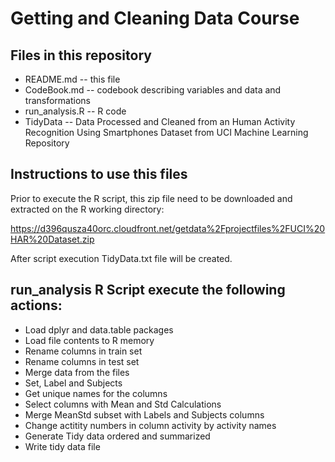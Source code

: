 # Getting and Cleaning Data Course
## Files in this repository

* README.md -- this file
* CodeBook.md -- codebook describing variables and data and transformations
* run_analysis.R -- R code
* TidyData -- Data Processed and Cleaned from an Human Activity Recognition Using Smartphones Dataset from UCI Machine Learning Repository

## Instructions to use this files
Prior to execute the R script, this zip file need to be downloaded and extracted on the R working directory:

https://d396qusza40orc.cloudfront.net/getdata%2Fprojectfiles%2FUCI%20HAR%20Dataset.zip

After script execution TidyData.txt file will be created.

## run_analysis R Script execute the following actions:

* Load dplyr and data.table packages
* Load file contents to R memory
* Rename columns in train set
* Rename columns in test set
* Merge data from the files
* Set, Label and Subjects
* Get unique names for the columns
* Select columns with Mean and Std Calculations
* Merge MeanStd subset with Labels and Subjects columns
* Change actitity numbers in column activity by activity names
* Generate Tidy data ordered and summarized
* Write tidy data file

